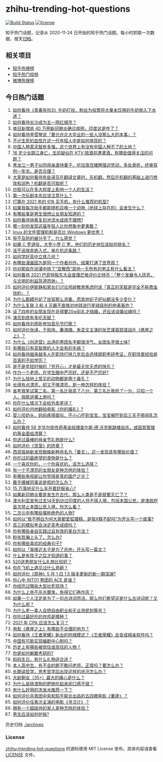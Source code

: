 # zhihu-trending-hot-questions

[![Build Status](https://github.com/justjavac/zhihu-trending-hot-questions/workflows/ci/badge.svg?branch=master)](https://github.com/justjavac/zhihu-trending-hot-questions/actions)
[![license](https://img.shields.io/github/license/justjavac/zhihu-trending-hot-questions)](https://github.com/justjavac/zhihu-trending-hot-questions/blob/master/LICENSE)

知乎热门话题，记录从 2020-11-24 日开始的知乎热门话题。每小时抓取一次数据，按天[归档](./archives)。

## 相关项目

- [知乎热搜榜](https://github.com/justjavac/zhihu-trending-top-search)
- [知乎热门视频](https://github.com/justjavac/zhihu-trending-hot-video)
- [微博热搜榜](https://github.com/justjavac/weibo-trending-hot-search)

## 今日热门话题

<!-- BEGIN -->
<!-- 最后更新时间 Mon May 03 2021 12:06:44 GMT+0800 (China Standard Time) -->

1. [如何看待《青春有你3》牛奶打投，粉丝为投票将大量未饮用的牛奶倒入下水道？](https://www.zhihu.com/question/457119531)
2. [如何看待长沙成为五一网红城市？](https://www.zhihu.com/question/457303834)
3. [单日新增逾 40 万例新冠肺炎确诊病例，印度这是咋了？](https://www.zhihu.com/question/457388433)
4. [如何看待李雪琴说「要允许北大毕业的一些人没那么大的本事」？](https://www.zhihu.com/question/457408234)
5. [不计生死的血性在这一代年轻人中是如何体现的？](https://www.zhihu.com/question/455928947)
6. [中国人种菜天赋有多强，这个世界上有没有中国人种不了的土地？](https://www.zhihu.com/question/457311138)
7. [16 岁少女跳江身亡，生前疑似在 KTV
   陪酒并遭灌酒，有哪些值得关注的问题？](https://www.zhihu.com/question/457401334)
8. [黑龙江一男子伙同母亲虐待妻子，吃垃圾住猪圈强迫劳动，多处骨折，终审获刑一年半。是否合理？](https://www.zhihu.com/question/457256890)
9. [大家是如何看待有些译员在翻译文章时，先机翻，然后在机翻的基础上进行修改和润色？机翻是否可取呢？](https://www.zhihu.com/question/453300590)
10. [炒股可以在多大程度上影响一个人的生活？](https://www.zhihu.com/question/34200652)
11. [第一次玩剧本杀应该注意什么？](https://www.zhihu.com/question/392135348)
12. [打算在 2021 年的 618 买手机，有什么推荐的机型?](https://www.zhihu.com/question/451810139)
13. [如果我每次抬手都能随机召唤一个动物（地球上存在的）会发生什么？](https://www.zhihu.com/question/457184253)
14. [有哪些事是男生很想让女朋友知道的？](https://www.zhihu.com/question/426854994)
15. [如何看待钟离复刻池流水成绩不理想?](https://www.zhihu.com/question/457248572)
16. [哪一刻你发现这届年轻人比你想象中更勇敢？](https://www.zhihu.com/question/456819341)
17. [linux 的文件管理机制是否比 Windows 更优秀？](https://www.zhihu.com/question/455934619)
18. [猝不及防的被分手了，什么感觉？](https://www.zhihu.com/question/358145452)
19. [如果 C 罗退役，大罗小罗 C 罗，他们的历史地位该如何排名？](https://www.zhihu.com/question/384740207)
20. [该不该放弃嵌入式，单片机这条路？](https://www.zhihu.com/question/370606355)
21. [如何学好高中立体几何？](https://www.zhihu.com/question/27632773)
22. [有哪些漫画因为是同一个作者创作，结果打通了世界观？](https://www.zhihu.com/question/437451134)
23. [你对那些在动漫中除了“亚撒西”其他一无所有的男主有什么看法？](https://www.zhihu.com/question/457327327)
24. [如何看待 2021
    巴菲特股东大会查理芒格评价比特币：「整个发展令人厌恶，与文明的利益背道而驰」？](https://www.zhihu.com/question/457486880)
25. [如何评价伊能静和家长们讨论鸡娃教育焦虑时说「真正的天赋是完全不耗费金钱的」？](https://www.zhihu.com/question/457456468)
26. [为什么甄嬛升妃了妆容那么浓重，而其他妃子好似都没多少变化？](https://www.zhihu.com/question/457149850)
27. [为什么复联 3 和 4 灭霸不直接对地球进行星球级别的地表轰炸？](https://www.zhihu.com/question/456909902)
28. [谈了四年的女朋友现在非得要20w彩礼才结婚，还应该谈婚论嫁吗？](https://www.zhihu.com/question/445096763)
29. [演员到底有多吃天赋？](https://www.zhihu.com/question/443350396)
30. [如何看待刘雨昕参加音乐节打歌？](https://www.zhihu.com/question/454157222)
31. [如何评价张译、于和伟、秦海璐、朱亚文主演的张艺谋首部谍战片《悬崖之上》？](https://www.zhihu.com/question/353797140)
32. [为什么《创造营》出道的男团名字都很洋气，女团名字很土味?](https://www.zhihu.com/question/456581591)
33. [有哪些只有高智商的人才会有的毛病？](https://www.zhihu.com/question/301999320)
34. [如何看待越来越多人在职场打拼几年后会选择辞职考研考证，在职场里经验是否真的不如学历？](https://www.zhihu.com/question/457426657)
35. [是不是年轻时候的「穷开心」才是最无忧无虑的快乐？](https://www.zhihu.com/question/457145296)
36. [作为一个老师，在学生眼中严厉好，还是不严厉好?](https://www.zhihu.com/question/453123833)
37. [为什么陆地上常见的动物都是两个鼻孔？](https://www.zhihu.com/question/456066433)
38. [长得有点漂亮，却又不够漂亮，是一种怎样的体验？](https://www.zhihu.com/question/64018902)
39. [省考我笔试第二名，第一名比我高了八分，第三名比我低了一分，只招一个人，我能逆袭上岸吗？](https://www.zhihu.com/question/325465519)
40. [你在什么情况下会给外卖差评？](https://www.zhihu.com/question/456249786)
41. [如何评价内地翻拍电影《你的婚礼》?](https://www.zhihu.com/question/374474502)
42. [婴儿咬奶头，妈妈疼得直叫，不小心吓到宝宝，宝宝被吓到后三天不喝母乳怎么办？](https://www.zhihu.com/question/455850698)
43. [如何看待 59
    岁华尔街传奇基金经理查尔斯·德·沃克斯跳楼自杀，或因其管理的基金面临清算？](https://www.zhihu.com/question/457186328)
44. [你送过最棒的母亲节礼物是什么?](https://www.zhihu.com/question/276772445)
45. [如何评价《灵笼》的终章？](https://www.zhihu.com/question/457072944)
46. [西双版纳新发现蜘蛛新种命名为「姜文」，这一发现具有哪些价值？](https://www.zhihu.com/question/457371552)
47. [你吃过的最绝望的食物是什么？](https://www.zhihu.com/question/266593795)
48. [一个喜欢你的，一个你喜欢的，该怎么选择？](https://www.zhihu.com/question/457171344)
49. [有一个不漂亮的女朋友是种怎样的体验？](https://www.zhihu.com/question/27433657)
50. [有哪些电视剧让你觉得是真的国产之光？](https://www.zhihu.com/question/441124825)
51. [戴手镯被同事说是假的怎么办？](https://www.zhihu.com/question/451834381)
52. [15 万落地买什么车开着舒服省心?](https://www.zhihu.com/question/441839447)
53. [如果新冠肺炎要是发生在古代，那么人类是不是就要灭亡了？](https://www.zhihu.com/question/386034997)
54. [澳大利亚宣布过去14天到访过印度的人将不得入境，包括本国公民，是澳政府首次禁止本国公民入境，你怎么看？](https://www.zhihu.com/question/457378118)
55. [二次元中有哪些堪称绝色的人物?](https://www.zhihu.com/question/387651409)
56. [如何以“我不明白为何大家都爱狐狸精，是我X精不配吗”为开头写一个故事?](https://www.zhihu.com/question/443816329)
57. [高三的模拟考会决定高考成绩吗？](https://www.zhihu.com/question/454776438)
58. [你有哪些亲自实践过且有效的美白方法？](https://www.zhihu.com/question/19638296)
59. [粉张哲瀚上头了，怎么办?](https://www.zhihu.com/question/456001309)
60. [你有哪些喜欢的经典句子?](https://www.zhihu.com/question/454670833)
61. [如何以「我接近太子是为了杀他」开头写一篇文？](https://www.zhihu.com/question/420183279)
62. [什么是有孩子之后才知道的事？](https://www.zhihu.com/question/456245328)
63. [520送男朋友什么礼物比较好？](https://www.zhihu.com/question/321150247)
64. [你在飞机上遇见过什么奇葩？](https://www.zhihu.com/question/25871260)
65. [如何评价《原神》5 月 1 日 1.5 版本更新的新一期深渊?](https://www.zhihu.com/question/457415863)
66. [你心中 INTO1 男团的 ACE 是谁？](https://www.zhihu.com/question/457313739)
67. [你经历过哪些大型社死现场？](https://www.zhihu.com/question/439032546)
68. [为什么上帝不杀光魔鬼，免得它们再作恶？](https://www.zhihu.com/question/64073160)
69. [如果一个人注定是为了一句古诗词而活，那么你们希望这是什么古诗词呢？又为什么呢？](https://www.zhihu.com/question/453413029)
70. [为什么老一辈人会把自由职业和无业游民划等号？](https://www.zhihu.com/question/457466173)
71. [你吃过最好吃的炸鸡是哪种？](https://www.zhihu.com/question/21348636)
72. [2021 年 CPA 应该怎么复习？](https://www.zhihu.com/question/425225784)
73. [电影《悬崖之上》有哪些不合理的地方？](https://www.zhihu.com/question/457310734)
74. [如何看待《王者荣耀》新出的同城模式？《王者荣耀》会变成相亲软件吗？](https://www.zhihu.com/question/457261841)
75. [中国有可能实现编剧中心制吗？](https://www.zhihu.com/question/380565544)
76. [历史上有哪些被低估或高估的人物？](https://www.zhihu.com/question/20775329)
77. [你是如何躺赢考研的?](https://www.zhihu.com/question/452567524)
78. [妈妈生日，有什么礼物适合送？](https://www.zhihu.com/question/19591678)
79. [本人高中生，有不会的题不敢问老师，正常吗？要怎么办？](https://www.zhihu.com/question/448002468)
80. [长期读哲学，思考哲学后出现这样的状况怎么办？](https://www.zhihu.com/question/444004217)
81. [大龄剩女（35+）最大的痛心是什么？](https://www.zhihu.com/question/440901341)
82. [为什么装排泄物的肥肠吃起来却口感不错？](https://www.zhihu.com/question/344215207)
83. [有什么好用的洗发水推荐一下？](https://www.zhihu.com/question/264733291)
84. [如何评价共青团中央和知乎联合出品的五四微电影《重逢》？](https://www.zhihu.com/question/457512856)
85. [如何评价任素汐主演的电影《寻汉计》？](https://www.zhihu.com/question/452124896)
86. [拥有一个超级帅的家人是种怎样的体验？](https://www.zhihu.com/question/62302912)
87. [男生应该如何护肤?](https://www.zhihu.com/question/439729685)

<!-- END -->

历史归档 [./archives](./archives)

### License

[zhihu-trending-hot-questions](https://github.com/justjavac/zhihu-trending-hot-questions)
的源码使用 MIT License 发布。具体内容请查看 [LICENSE](./LICENSE) 文件。
